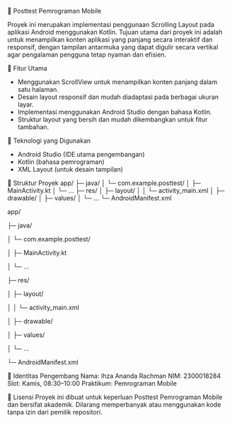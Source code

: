 📱 Posttest Pemrograman Mobile

Proyek ini merupakan implementasi penggunaan Scrolling Layout pada aplikasi Android menggunakan Kotlin. Tujuan utama dari proyek ini adalah untuk menampilkan konten aplikasi yang panjang secara interaktif dan responsif, dengan tampilan antarmuka yang dapat digulir secara vertikal agar pengalaman pengguna tetap nyaman dan efisien.

🚀 Fitur Utama
- Menggunakan ScrollView untuk menampilkan konten panjang dalam satu halaman.
- Desain layout responsif dan mudah diadaptasi pada berbagai ukuran layar.
- Implementasi menggunakan Android Studio dengan bahasa Kotlin.
- Struktur layout yang bersih dan mudah dikembangkan untuk fitur tambahan.

🧠 Teknologi yang Digunakan
- Android Studio (IDE utama pengembangan)
- Kotlin (bahasa pemrograman)
- XML Layout (untuk desain tampilan)

📂 Struktur Proyek
app/
 ├─ java/
 │   └─ com.example.posttest/
 │        ├─ MainActivity.kt
 │        └─ ...
 ├─ res/
 │   ├─ layout/
 │   │   └─ activity_main.xml
 │   ├─ drawable/
 │   ├─ values/
 │   └─ ...
 └─ AndroidManifest.xml

  
app/

 ├─ java/
 
 │   └─ com.example.posttest/
 
 │        ├─ MainActivity.kt
 
 │        └─ ...
 
 ├─ res/
 
 │   ├─ layout/
 
 │   │   └─ activity_main.xml
 
 │   ├─ drawable/
 
 │   ├─ values/
 
 │   └─ ...
 
 └─ AndroidManifest.xml
 
👤 Identitas Pengembang
Nama: Ihza Ananda Rachman
NIM: 2300018284
Slot: Kamis, 08:30–10:00
Praktikum: Pemrograman Mobile

📄 Lisensi
Proyek ini dibuat untuk keperluan Posttest Pemrograman Mobile dan bersifat akademik.
Dilarang memperbanyak atau menggunakan kode tanpa izin dari pemilik repositori.

